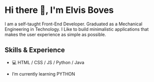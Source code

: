 # Hi there 👋, I'm Elvis Boves

I am a self-taught Front-End Developer. Graduated as a Mechanical Engineering in Technology. I Like to build minimalistic applications that makes the user experience as simple as possible.

<!-- ![Elvis's GitHub stats](https://github-readme-stats.vercel.app/api?username=eboves&hide=contribs,prs) -->

## Skills & Experience

* 💻 HTML / CSS / JS / Python / Java

- I’m currently learning PYTHON 


<!-- [<img src='https://cdn.jsdelivr.net/npm/simple-icons@3.0.1/icons/github.svg' alt='github' height='40' color='white'>](https://github.com/https://github.com/eboves)   -->






